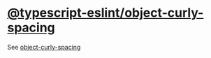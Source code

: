 [@typescript-eslint/object-curly-spacing](https://typescript-eslint.io/rules/object-curly-spacing)
==================================================================================================
See [object-curly-spacing](../eslint/object-curly-spacing.md)

